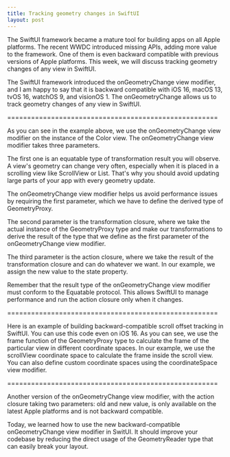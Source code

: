 ```yaml
---
title: Tracking geometry changes in SwiftUI
layout: post
---
```


The SwiftUI framework became a mature tool for building apps on all Apple platforms. The recent WWDC introduced missing APIs, adding more value to the framework. One of them is even backward compatible with previous versions of Apple platforms. This week, we will discuss tracking geometry changes of any view in SwiftUI.

The SwiftUI framework introduced the onGeometryChange view modifier, and I am happy to say that it is backward compatible with iOS 16, macOS 13, tvOS 16, watchOS 9, and visionOS 1. The onGeometryChange allows us to track geometry changes of any view in SwiftUI.

=====================================================

As you can see in the example above, we use the onGeometryChange view modifier on the instance of the Color view. The onGeometryChange view modifier takes three parameters. 

The first one is an equatable type of transformation result you will observe. A view's geometry can change very often, especially when it is placed in a scrolling view like ScrollView or List. That's why you should avoid updating large parts of your app with every geometry update.

The onGeometryChange view modifier helps us avoid performance issues by requiring the first parameter, which we have to define the derived type of GeometryProxy.

The second parameter is the transformation closure, where we take the actual instance of the GeometryProxy type and make our transformations to derive the result of the type that we define as the first parameter of the onGeometryChange view modifier.

The third parameter is the action closure, where we take the result of the transformation closure and can do whatever we want. In our example, we assign the new value to the state property.

Remember that the result type of the onGeometryChange view modifier must conform to the Equatable protocol. This allows SwiftUI to manage performance and run the action closure only when it changes.

=====================================================

Here is an example of building backward-compatible scroll offset tracking in SwiftUI. You can use this code even on iOS 16. As you can see, we use the frame function of the GeometryProxy type to calculate the frame of the particular view in different coordinate spaces. In our example, we use the scrollView coordinate space to calculate the frame inside the scroll view. You can also define custom coordinate spaces using the coordinateSpace view modifier.

=====================================================

Another version of the onGeometryChange view modifier, with the action closure taking two parameters: old and new value, is only available on the latest Apple platforms and is not backward compatible.

Today, we learned how to use the new backward-compatible onGeometryChange view modifier in SwitUI. It should improve your codebase by reducing the direct usage of the GeometryReader type that can easily break your layout.
